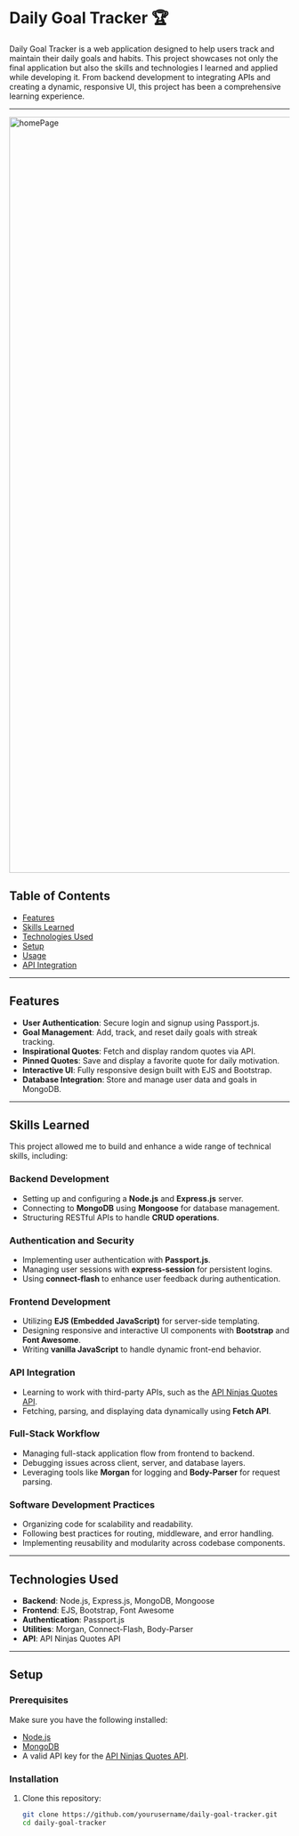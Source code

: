 # Daily Goal Tracker 🏆

Daily Goal Tracker is a web application designed to help users track and maintain their daily goals and habits. This project showcases not only the final application but also the skills and technologies I learned and applied while developing it. From backend development to integrating APIs and creating a dynamic, responsive UI, this project has been a comprehensive learning experience.

---
<img width="1359" alt="homePage" src="https://github.com/user-attachments/assets/575b50b6-e877-4893-bdab-bd5153e0d36b">



## Table of Contents
- [Features](#features)
- [Skills Learned](#skills-learned)
- [Technologies Used](#technologies-used)
- [Setup](#setup)
- [Usage](#usage)
- [API Integration](#api-integration)

---

## Features

- **User Authentication**: Secure login and signup using Passport.js.
- **Goal Management**: Add, track, and reset daily goals with streak tracking.
- **Inspirational Quotes**: Fetch and display random quotes via API.
- **Pinned Quotes**: Save and display a favorite quote for daily motivation.
- **Interactive UI**: Fully responsive design built with EJS and Bootstrap.
- **Database Integration**: Store and manage user data and goals in MongoDB.

---

## Skills Learned

This project allowed me to build and enhance a wide range of technical skills, including:

### Backend Development
- Setting up and configuring a **Node.js** and **Express.js** server.
- Connecting to **MongoDB** using **Mongoose** for database management.
- Structuring RESTful APIs to handle **CRUD operations**.

### Authentication and Security
- Implementing user authentication with **Passport.js**.
- Managing user sessions with **express-session** for persistent logins.
- Using **connect-flash** to enhance user feedback during authentication.

### Frontend Development
- Utilizing **EJS (Embedded JavaScript)** for server-side templating.
- Designing responsive and interactive UI components with **Bootstrap** and **Font Awesome**.
- Writing **vanilla JavaScript** to handle dynamic front-end behavior.

### API Integration
- Learning to work with third-party APIs, such as the [API Ninjas Quotes API](https://api-ninjas.com/api/quotes).
- Fetching, parsing, and displaying data dynamically using **Fetch API**.

### Full-Stack Workflow
- Managing full-stack application flow from frontend to backend.
- Debugging issues across client, server, and database layers.
- Leveraging tools like **Morgan** for logging and **Body-Parser** for request parsing.

### Software Development Practices
- Organizing code for scalability and readability.
- Following best practices for routing, middleware, and error handling.
- Implementing reusability and modularity across codebase components.

---

## Technologies Used

- **Backend**: Node.js, Express.js, MongoDB, Mongoose
- **Frontend**: EJS, Bootstrap, Font Awesome
- **Authentication**: Passport.js
- **Utilities**: Morgan, Connect-Flash, Body-Parser
- **API**: API Ninjas Quotes API

---

## Setup

### Prerequisites
Make sure you have the following installed:
- [Node.js](https://nodejs.org/)
- [MongoDB](https://www.mongodb.com/)
- A valid API key for the [API Ninjas Quotes API](https://api-ninjas.com/api/quotes).

### Installation
1. Clone this repository:
   ```bash
   git clone https://github.com/yourusername/daily-goal-tracker.git
   cd daily-goal-tracker
